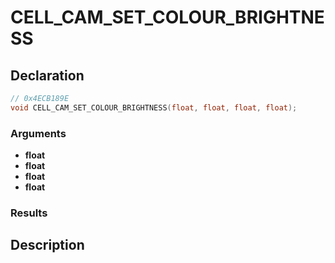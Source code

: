 # CELL_CAM_SET_COLOUR_BRIGHTNESS

## Declaration
```cpp
// 0x4ECB189E
void CELL_CAM_SET_COLOUR_BRIGHTNESS(float, float, float, float);
```

### Arguments
- **float**
- **float**
- **float**
- **float**

### Results

## Description
